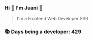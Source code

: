 ### Hi 👋 I&#39;m Juani 🦁

> I&#39;m a Frontend Web Developer SSR

### 📚 Days being a developer: 429
